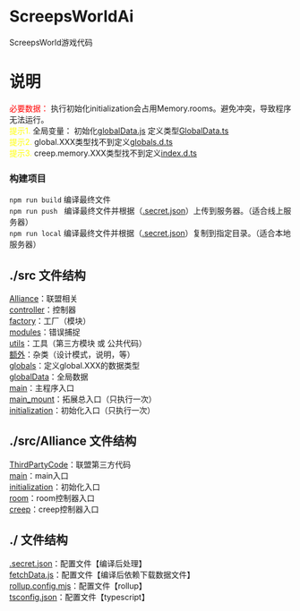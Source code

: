 # ScreepsWorldAi
ScreepsWorld游戏代码

# 说明
<span style="color:red;">必要数据：</span>
执行初始化initialization会占用Memory.rooms。避免冲突，导致程序无法运行。<br>
<span style="color: yellow;">提示1.</span>
全局变量：
初始化[globalData.js](./src/globalData.js)
定义类型[GlobalData.ts](./src/globals/GlobalData.ts)
<br>
<span style="color: yellow;">提示2.</span>
global.XXX类型找不到定义[globals.d.ts](./src/globals.d.ts)
<br>
<span style="color: yellow;">提示3.</span>
creep.memory.XXX类型找不到定义[index.d.ts](./src/index.d.ts)

### 构建项目
`npm run build`
编译最终文件<br>
`npm run push`&nbsp;&nbsp;
编译最终文件并根据（[.secret.json](./.secret.json)）上传到服务器。（适合线上服务器）<br>
`npm run local`
编译最终文件并根据（[.secret.json](./.secret.json)）复制到指定目录。（适合本地服务器）<br>

## ./src 文件结构
[Alliance](./src/Alliance)：联盟相关<br>
[controller](./src/controller)：控制器 <br>
[factory](./src/factory)：工厂（模块） <br>
[modules](./src/modules)：错误捕捉 <br>
[utils](./src/utils)：工具（第三方模块 或 公共代码） <br>
[额外](./额外)：杂类（设计模式，说明，等） <br>
[globals](./globals)：定义global.XXX的数据类型 <br>
[globalData](./src/globalData.js)：全局数据 <br>
[main](./src/main.js)：主程序入口 <br>
[main_mount](./src/main_mount.js)：拓展总入口（只执行一次） <br>
[initialization](./src/initialization.js)：初始化入口（只执行一次）

## ./src/Alliance 文件结构
[ThirdPartyCode](./src/Alliance/ThirdPartyCode)：联盟第三方代码<br>
[main](./src/Alliance/main)：main入口<br>
[initialization](./src/Alliance/initialization)：初始化入口<br>
[room](./src/Alliance/room)：room控制器入口<br>
[creep](./src/Alliance/creep)：creep控制器入口<br>

## ./ 文件结构
[.secret.json](./.secret.json)：配置文件【编译后处理】<br>
[fetchData.js](./fetchData.js)：配置文件【编译后依赖下载数据文件】<br>
[rollup.config.mjs](./rollup.config.mjs)：配置文件【rollup】<br>
[tsconfig.json](./tsconfig.json)：配置文件【typescript】<br>
